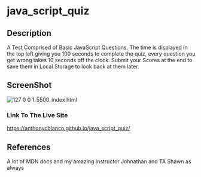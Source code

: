 # java_script_quiz

## Description
A Test Comprised of Basic JavaScript Questions. The time is displayed in the top left giving you 100 seconds to complete the quiz, every question you get wrong takes 10 seconds off the clock. Submit your Scores at the end to save them in Local Storage to look back at them later.

## ScreenShot

![127 0 0 1_5500_index html](https://github.com/AnthonyCBlanco/java_script_quiz/assets/146141047/8fe760b9-281f-437c-b090-5572f0f71496)

### Link To The Live Site

https://anthonycblanco.github.io/java_script_quiz/

## References 
A lot of MDN docs and my amazing Instructor Johnathan and TA Shawn as always

